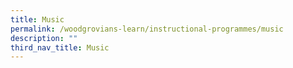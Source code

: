 ```yaml
---
title: Music
permalink: /woodgrovians-learn/instructional-programmes/music
description: ""
third_nav_title: Music
---
```

